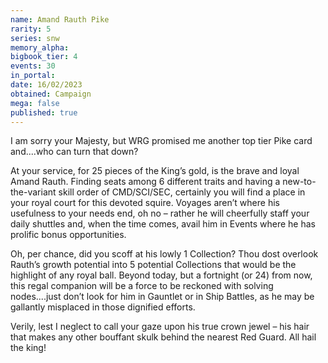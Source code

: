 ```yaml
---
name: Amand Rauth Pike
rarity: 5
series: snw
memory_alpha:
bigbook_tier: 4
events: 30
in_portal:
date: 16/02/2023
obtained: Campaign
mega: false
published: true
---
```


I am sorry your Majesty, but WRG promised me another top tier Pike card and....who can turn that down?

At your service, for 25 pieces of the King’s gold, is the brave and loyal Amand Rauth.  Finding seats among 6 different traits and having a new-to-the-variant skill order of CMD/SCI/SEC, certainly you will find a place in your royal court for this devoted squire.  Voyages aren’t where his usefulness to your needs end, oh no – rather he will cheerfully staff your daily shuttles and, when the time comes, avail him in Events where he has prolific bonus opportunities.

Oh, per chance, did you scoff at his lowly 1 Collection? Thou dost overlook Rauth’s growth potential into 5 potential Collections that would be the highlight of any royal ball.  Beyond today, but a fortnight (or 24) from now, this regal companion will be a force to be reckoned with solving nodes....just don’t look for him in Gauntlet or in Ship Battles, as he may be gallantly misplaced in those dignified efforts.

Verily, lest I neglect to call your gaze upon his true crown jewel – his hair that makes any other bouffant skulk behind the nearest Red Guard.
All hail the king!
